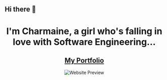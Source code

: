 ## Hi there 👋


<div align="center">
  <h1>I'm Charmaine, a girl who's falling in love with Software Engineering...</h1>
  <h2><a href="https://charmainesm.netlify.app" target="_blank">My Portfolio</a></h2>
  <img src="/src/assets/images/hero.png" alt="Website Preview" />
</div>


<!--
**charmainemimie/charmainemimie** is a ✨ _special_ ✨ repository because its `README.md` (this file) appears on your GitHub profile.

Here are some ideas to get you started:

- 🔭 I’m currently working on ...
- 🌱 I’m currently learning ...
- 👯 I’m looking to collaborate on ...
- 🤔 I’m looking for help with ...
- 💬 Ask me about ...
- 📫 How to reach me: ...
- 😄 Pronouns: ...
- ⚡ Fun fact: ...
-->
